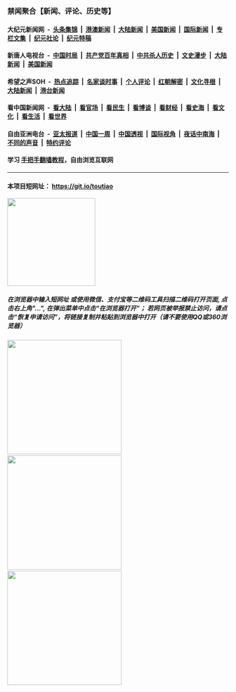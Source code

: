 ### 禁闻聚合【新闻、评论、历史等】

#### 大纪元新闻网 &nbsp;-&nbsp; [头条集锦](indexes/E头条集锦.md?t=02110233) &nbsp;|&nbsp; [港澳新闻](indexes/E港澳新闻.md?t=02110233)  &nbsp;|&nbsp; [大陆新闻](indexes/E大陆新闻.md?t=02110233) &nbsp;|&nbsp; [美国新闻](indexes/E美国新闻.md?t=02110233) &nbsp;|&nbsp; [国际新闻](indexes/E国际新闻.md?t=02110233) &nbsp;|&nbsp; [专栏文集](indexes/E专栏文集.md?t=02110233) &nbsp;|&nbsp; [纪元社论](indexes/E纪元社论.md?t=02110233) &nbsp;|&nbsp; [纪元特稿](indexes/E纪元特稿.md?t=02110233) 

#### 新唐人电视台 &nbsp;-&nbsp; [中国时局](indexes/N中国时局.md?t=02110233) &nbsp;|&nbsp; [共产党百年真相](indexes/N共产党百年真相.md?t=02110233) &nbsp;|&nbsp; [中共杀人历史](indexes/N中共杀人历史.md?t=02110233) &nbsp;|&nbsp; [文史漫步](indexes/N文史漫步.md?t=02110233) &nbsp;|&nbsp; [大陆新闻](indexes/N大陆新闻.md?t=02110233) &nbsp;|&nbsp; [美国新闻](indexes/N美国新闻.md?t=02110233)

#### 希望之声SOH &nbsp;-&nbsp; [热点追踪](indexes/H热点追踪.md?t=02110233) &nbsp;|&nbsp; [名家谈时事](indexes/H名家谈时事.md?t=02110233) &nbsp;|&nbsp; [个人评论](indexes/H个人评论.md?t=02110233)  &nbsp;|&nbsp; [红朝解密](indexes/H红朝解密.md?t=02110233) &nbsp;|&nbsp; [文化寻根](indexes/H文化寻根.md?t=02110233) &nbsp;|&nbsp; [大陆新闻](indexes/H大陆新闻.md?t=02110233) &nbsp;|&nbsp; [港台新闻](indexes/H港台新闻.md?t=02110233)

#### 看中国新闻网 &nbsp;-&nbsp; [看大陆](indexes/S看大陆.md?t=02110233) &nbsp;|&nbsp; [看官场](indexes/S看官场.md?t=02110233) &nbsp;|&nbsp; [看民生](indexes/S看民生.md?t=02110233)  &nbsp;|&nbsp; [看博谈](indexes/S看博谈.md?t=02110233) &nbsp;|&nbsp; [看财经](indexes/S看财经.md?t=02110233) &nbsp;|&nbsp; [看史海](indexes/S看史海.md?t=02110233) &nbsp;|&nbsp; [看文化](indexes/S看文化.md?t=02110233) &nbsp;|&nbsp; [看生活](indexes/S看生活.md?t=02110233) &nbsp;|&nbsp; [看世界](indexes/S看世界.md?t=02110233)

#### 自由亚洲电台 &nbsp;-&nbsp; [亚太报道](indexes/R亚太报道.md?t=02110233) &nbsp;|&nbsp; [中国一周](indexes/R中国一周.md?t=02110233) &nbsp;|&nbsp; [中国透视](indexes/R中国透视.md?t=02110233)  &nbsp;|&nbsp; [国际视角](indexes/R国际视角.md?t=02110233) &nbsp;|&nbsp; [夜话中南海](indexes/R夜话中南海.md?t=02110233) &nbsp;|&nbsp; [不同的声音](indexes/R不同的声音.md?t=02110233) &nbsp;|&nbsp; [特约评论](indexes/R特约评论.md?t=02110233)

#### 学习 [手把手翻墙教程](https://github.com/gfw-breaker/guides/wiki)，自由浏览互联网

----

#### 本项目短网址： https://git.io/toutiao
<img src="https://raw.githubusercontent.com/gfw-breaker/banned-news/master/scripts/img/qr.png" width="200px"/>  

##### 在浏览器中输入短网址 或使用微信、支付宝等二维码工具扫描二维码打开页面, 点击右上角"...", 在弹出菜单中点击“在浏览器打开”； 若网页被举报禁止访问，请点击“恢复申请访问”，将链接复制并粘贴到浏览器中打开（请不要使用QQ或360浏览器）

<img src="https://raw.githubusercontent.com/gfw-breaker/banned-news/master/scripts/img/1.png" width="260px"/> &nbsp; <img src="https://raw.githubusercontent.com/gfw-breaker/banned-news/master/scripts/img/2.png" width="260px"/> &nbsp; <img src="https://raw.githubusercontent.com/gfw-breaker/banned-news/master/scripts/img/3.png" width="260px"/>
